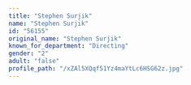 ```yaml
---
title: "Stephen Surjik"
name: "Stephen Surjik"
id: "56155"
original_name: "Stephen Surjik"
known_for_department: "Directing"
gender: "2"
adult: "false"
profile_path: "/xZAl5XQqf51Yz4maYtLc6HSG62z.jpg"
---
```


